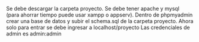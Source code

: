 Se debe descargar la carpeta proyecto.
Se debe tener apache y mysql (para ahorrar tiempo puede usar xampp o appserv).
Dentro de phpmyadmin crear una base de datos y subir el schema.sql de la carpeta proyecto.
Ahora solo para entrar se debe ingresar a localhost/proyecto
Las credenciales de admin es admin:admin
